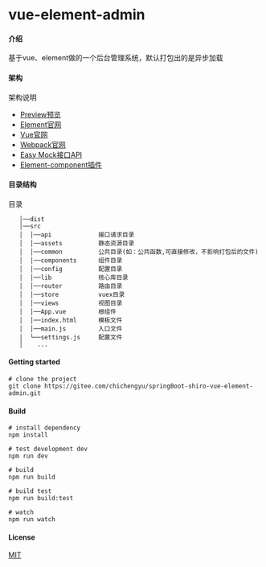 # vue-element-admin

#### 介绍

基于vue、element做的一个后台管理系统，默认打包出的是异步加载

#### 架构
架构说明

   + [Preview预览](http://xiaochiwz.gitee.io/thinkphp5.1-vue-ivew-admin)
   + [Element官网](https://element.eleme.cn/2.11/#/zh-CN/component/installation)
   + [Vue官网](https://cn.vuejs.org/v2/guide/)
   + [Webpack官网](https://www.webpackjs.com/)
   + [Easy Mock接口API](https://www.easy-mock.com/project/5bf4b1a323557c43607406bc)
   + [Element-component插件](https://www.npmjs.com/package/element-component)

#### 目录结构
目录  
```  
   │──dist            
   │──src             
   │  │──api             接口请求目录  
   │  │──assets          静态资源目录
   │  │──common          公共目录(如：公共函数,可直接修改，不影响打包后的文件)    
   │  │──components      组件目录  
   │  │──config          配置目录  
   │  │──lib             核心库目录  
   │  │──router          路由目录  
   │  │──store           vuex目录  
   │  │──views           视图目录  
   │  │──App.vue         根组件  
   │  │──index.html      模板文件    
   │  │──main.js         入口文件                  
   │  └──settings.js     配置文件
   │    ...
```

#### Getting started
```
# clone the project
git clone https://gitee.com/chichengyu/springBoot-shiro-vue-element-admin.git 

```
   
#### Build
```
# install dependency
npm install

# test development dev
npm run dev

# build
npm run build

# build test
npm run build:test

# watch
npm run watch
```

#### License
[MIT](https://opensource.org/licenses/MIT)
